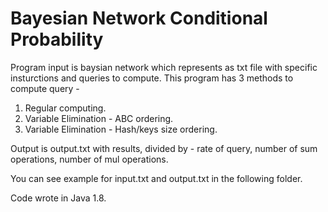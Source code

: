# Bayesian Network Conditional Probability

Program input is baysian network which represents as txt file with specific insturctions and queries to compute.
This program has 3 methods to compute query - 
1. Regular computing.
2. Variable Elimination - ABC ordering.
3. Variable Elimination - Hash/keys size ordering.

Output is output.txt with results, divided by - rate of query, number of sum operations, number of mul operations.

You can see example for input.txt and output.txt in the following folder.

Code wrote in Java 1.8.
